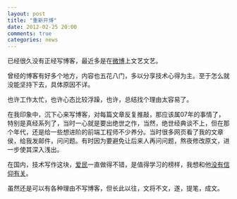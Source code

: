 ```yaml
---
layout: post
title: "重新开博"
date: 2012-02-25 20:00
comments: true
categories: news
---
```


已经很久没有正经写博客，最近多是在[微博](http://weibo.com/hujinpu)上文艺文艺。

曾经的博客有好多个地方，内容也五花八门，多以分享技术心得为主。至于怎么就没能坚持下去，具体原因不详。

<!-- more -->

也许工作太忙，也许心态比较浮躁，也许，总结找个理由太容易了。

在我印象中，沉下心来写博客，对每篇文章反复推敲，那应该属07年的事情了，特别是真经系列了，当时一心就是要出绝世之作，当然，绝世经典谈不上，但在那个年代，还是给一些想进阶的前端工程师不少养分。当时很多网页看了我的文章侯，给我发邮件，问问题。有时因为要避免让后来人再问问题，熬夜修改原文，进一步使其深入浅出。

在国内，技术写作这块，[爱民](http://blog.sina.com.cn/aimingoo)一直做得不错，是值得学习的榜样，我想和他[没有信仰有关](http://blog.sina.com.cn/s/blog_6ecdf13001012osp.html)。

虽然还是可以有各种理由不写博客，但长此以往，文将不文，遂，提笔，成文。
